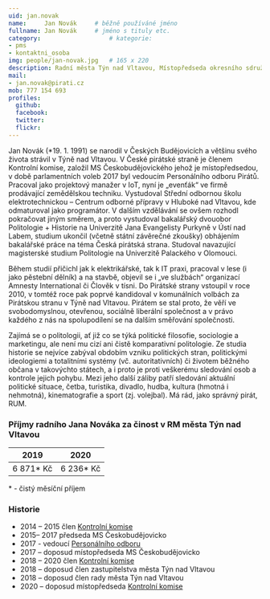```yaml
---
uid: jan.novak
name:     Jan Novák  	# běžně používáné jméno
fullname: Jan Novák  	# jméno s tituly etc.
category:                 	# kategorie: 
- pms
- kontaktni_osoba
img: people/jan-novak.jpg   # 165 x 220
description: Radní města Týn nad Vltavou, Místopředseda okresního sdružení Českobudějovických Pirátů           	# kratký popis, max 160 znaků
mail:
- jan.novak@pirati.cz
mob: 777 154 693			  
profiles:
  github:                 
  facebook: 		  
  twitter: 		  
  flickr:     		  
---
```



Jan Novák (\*19. 1. 1991) se narodil v Českých Budějovicích a většinu svého života strávil v Týně nad Vltavou. V České pirátské straně je členem Kontrolní komise, založil MS Českobudějovického jehož je místopředsedou, v době parlamentních voleb 2017 byl vedoucím Personálního odboru Pirátů. Pracoval jako projektový manažer v IoT, nyní je „evenťák“ ve firmě prodávající zemědělskou techniku. Vystudoval Střední odbornou školu elektrotechnickou – Centrum odborné přípravy v Hluboké nad Vltavou, kde odmaturoval jako programátor. V dalším vzdělávání se ovšem rozhodl pokračovat jiným směrem, a proto vystudoval bakalářský dvouobor Politologie + Historie na Univerzitě Jana Evangelisty Purkyně v Ústí nad Labem, studium ukončil (včetně státní závěrečné zkoušky) obhájením bakalářské práce na téma Česká pirátská strana. Studoval navazující magisterské studium Politologie na Univerzitě Palackého v Olomouci.

Během studií přičichl jak k elektrikářské, tak k IT praxi, pracoval v lese (i jako pěstební dělník) a na stavbě, objevil se i „ve službách“ organizací Amnesty International či Člověk v tísni. Do Pirátské strany vstoupil v roce 2010, v tomtéž roce pak poprvé kandidoval v komunálních volbách za Pirátskou stranu v Týně nad Vltavou. Pirátem se stal proto, že věří ve svobodomyslnou, otevřenou, sociálně liberální společnost a v právo každého z nás na spolupodílení se na dalším směřování společnosti.

Zajímá se o politologii, ať již co se týká politické filosofie, sociologie a marketingu, ale není mu cizí ani čistě komparativní politologie. Ze studia historie se nejvíce zabýval obdobím vzniku politických stran, politickými ideologiemi a totalitními systémy (vč. autoritativních) či životem běžného občana v takovýchto státech, a i proto je proti veškerému sledování osob a kontrole jejich pohybu. Mezi jeho další záliby patří sledování aktuální politické situace, četba, turistika, divadlo, hudba, kultura (hmotná i nehmotná), kinematografie a sport (zj. volejbal). Má rád, jako správný pirát, RUM.

### Příjmy radního Jana Nováka za činost v RM města Týn nad Vltavou

| 2019     | 2020     |
|----------|----------|
| 6 871* Kč | 6 236* Kč |

\* - čistý měsíční příjem
### Historie

- 2014 – 2015 člen [Kontrolní komise](https://wiki.pirati.cz/kk/start)
- 2015– 2017 předseda MS Českobudějovicko
- 2017 - vedoucí [Personálního odboru](https://wiki.pirati.cz/po/start)
- 2017 – doposud místopředseda MS Českobudějovicko
- 2018 – 2020 člen [Kontrolní komise](https://wiki.pirati.cz/kk/start)
- 2018 – doposud člen zastupitelstva města Týn nad Vltavou
- 2018 – doposud člen rady města Týn nad Vltavou
- 2020 – doposud místopředseda [Kontrolní komise](https://wiki.pirati.cz/kk/start)

